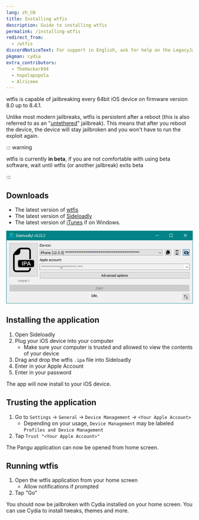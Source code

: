 ```yaml
---
lang: zh_CN
title: Installing wtfis
description: Guide to installing wtfis
permalink: /installing-wtfis
redirect_from:
  - /wtfis
discordNoticeText: For support in English, ask for help on the LegacyJailbreak [Discord Server](http://discord.legacyjailbreak.com/).
pkgman: cydia
extra_contributors:
  - TheHacker894
  - hopolapopola
  - Alriceee
---
```


wtfis is capable of jailbreaking every 64bit iOS device on firmware version 8.0 up to 8.4.1.

Unlike most modern jailbreaks, wtfis is persistent after a reboot (this is also referred to as an "[untethered](/types-of-jailbreak/#untethered-jailbreaks)" jailbreak). This means that after you reboot the device, the device will stay jailbroken and you won't have to run the exploit again.

::: warning

wtfis is currently **in beta**, if you are not comfortable with using beta software, wait until wtfis (or another jailbreak) exits beta

:::

## Downloads

- The latest version of [wtfis](https://github.com/TheRealClarity/wtfis/releases/latest)
- The latest version of [Sideloadly](https://sideloadly.io/)
- The latest version of [iTunes](https://www.apple.com/itunes/download/win64) if on Windows.

![A screenshot of the Sideloadly application (Windows)](/assets/images/sideloadly_win.png)

## Installing the application

1. Open Sideloadly
1. Plug your iOS device into your computer
    - Make sure your computer is trusted and allowed to view the contents of your device
1. Drag and drop the wtfis `.ipa` file into Sideloadly
1. Enter in your Apple Account
1. Enter in your password

The app will now install to your iOS device.

## Trusting the application

1. Go to `Settings` -> `General` -> `Device Management` -> `<Your Apple Account>`
    - Depending on your usage, `Device Management` may be labeled `Profiles and Device Management`
1. Tap `Trust "<Your Apple Account>"`

The Pangu application can now be opened from home screen.

## Running wtfis

1. Open the wtfis application from your home screen
    - Allow notifications if prompted
1. Tap "Go"

You should now be jailbroken with Cydia installed on your home screen. You can use Cydia to install <router-link to="/faq/#what-are-tweaks">tweaks</router-link>, themes and more.